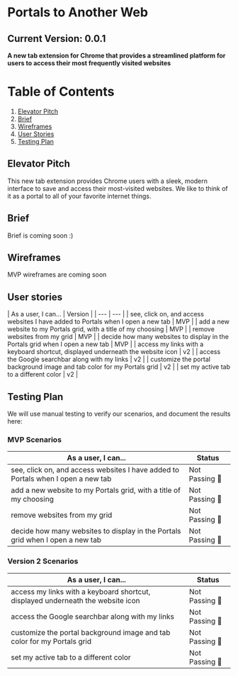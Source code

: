 # Portals to Another Web

## Current Version: 0.0.1

<b> A new tab extension for Chrome that provides a streamlined platform for users to access their most frequently visited websites </b>

# Table of Contents
1. [Elevator Pitch](#elevator-pitch)
2. [Brief](#brief)
3. [Wireframes](#wireframes)
4. [User Stories](#user-stories)
5. [Testing Plan](#testing-plan)

## Elevator Pitch
<div>
<p> This new tab extension provides Chrome users with a sleek, modern interface to save and access their most-visited websites.  We like to think of it as a portal to all of your favorite internet things.</p>
</div>

## Brief
<div>
<p>Brief is coming soon :)</p>
</div>

## Wireframes
<div>
<p>MVP wireframes are coming soon</p>
</div>

## User stories
<div>
| As a user, I can... | Version |
| --- | --- |
| see, click on, and access websites I have added to Portals when I open a new tab | MVP |
| add a new website to my Portals grid, with a title of my choosing | MVP |
| remove websites from my grid | MVP |
| decide how many websites to display in the Portals grid when I open a new tab | MVP |
| access my links with a keyboard shortcut, displayed underneath the website icon | v2 |
| access the Google searchbar along with my links | v2 |
| customize the portal background image and tab color for my Portals grid | v2 |
| set my active tab to a different color | v2 |
</div>

## Testing Plan

We will use manual testing to verify our scenarios, and document the results here:

### MVP Scenarios

<div>

| As a user, I can... | Status |
| --- | --- |
| see, click on, and access websites I have added to Portals when I open a new tab | Not Passing :red_circle: |
| add a new website to my Portals grid, with a title of my choosing | Not Passing :red_circle: |
| remove websites from my grid | Not Passing :red_circle: |
| decide how many websites to display in the Portals grid when I open a new tab | Not Passing :red_circle: |

</div>

### Version 2 Scenarios

<div>

| As a user, I can... | Status |
| --- | --- |
| access my links with a keyboard shortcut, displayed underneath the website icon | Not Passing :red_circle: |
| access the Google searchbar along with my links | Not Passing :red_circle: |
| customize the portal background image and tab color for my Portals grid | Not Passing :red_circle: |
| set my active tab to a different color | Not Passing :red_circle: |

</div>
